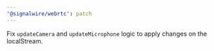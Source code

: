 ```yaml
---
'@signalwire/webrtc': patch
---
```


Fix `updateCamera` and `updateMicrophone` logic to apply changes on the localStream.
